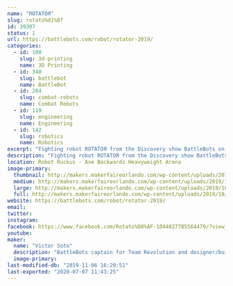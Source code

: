 ```yaml
---
name: "ROTATOЯ"
slug: rotato%d1%8f
id: 39307
status: 1
url: https://battlebots.com/robot/rotator-2019/
categories:
  - id: 108
    slug: 3d-printing
    name: 3D Printing
  - id: 340
    slug: battlebot
    name: BattleBot
  - id: 284
    slug: combat-robots
    name: Combat Robots
  - id: 119
    slug: engineering
    name: Engineering
  - id: 142
    slug: robotics
    name: Robotics
excerpt: "Fighting robot ROTATOЯ from the Discovery show BattleBots on display."
description: "Fighting robot ROTATOЯ from the Discovery show BattleBots on display."
location: Robot Ruckus - Axe Backwards Heavyweight Arena
image-primary:
  thumbnail: http://makers.makerfaireorlando.com/wp-content/uploads/2019/10/2019-Team-Photo-150x150.jpg
  medium: http://makers.makerfaireorlando.com/wp-content/uploads/2019/10/2019-Team-Photo-300x200.jpg
  large: http://makers.makerfaireorlando.com/wp-content/uploads/2019/10/2019-Team-Photo-1024x684.jpg
  full: http://makers.makerfaireorlando.com/wp-content/uploads/2019/10/2019-Team-Photo.jpg
website: https://battlebots.com/robot/rotator-2019/
email: 
twitter: 
instagram: 
facebook: https://www.facebook.com/Rotato%D0%AF-1044827785564479/?view_public_for=1044827785564479
youtube: 
maker:
  name: "Victor Soto"
  description: "BattleBots captain for Team Revolution and designer/builder of ROTATOЯ."
  image-primary: 
last-modified-db: "2019-11-06 16:20:51"
last-exported: "2020-07-07 11:43:25"
---
```

